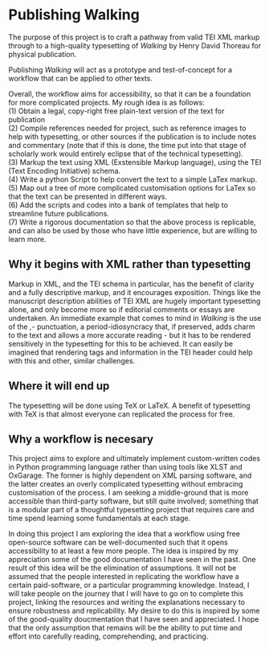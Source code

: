 # Publishing Walking
The purpose of this project is to craft a pathway from valid TEI XML markup through to a high-quality typesetting of _Walking_ by Henry David Thoreau for physical publication.

Publishing _Walking_ will act as a prototype and test-of-concept for a workflow that can be applied to other texts.

Overall, the workflow aims for accessibility, so that it can be a foundation for more complicated projects. My rough idea is as follows:\
(1) Obtain a legal, copy-right free plain-text version of the text for publication\
(2) Compile references needed for project, such as reference images to help with typesetting, or other sources if the publication is to include notes and commentary (note that if this is done, the time put into that stage of scholarly work would entirely eclipse that of the technical typesetting).\
(3) Markup the text using XML (Exstensible Markup language), using the TEI (Text Encoding Initiative) schema.\
(4) Write a python Script to help convert the text to a simple LaTex markup.\
(5) Map out a tree of more complicated customisation options for LaTex so that the text can be presented in different ways.\
(6) Add the scripts and codes into a bank of templates that help to streamline future publications.\
(7) Write a rigorous documentation so that the above process is replicable, and can also be used by those who have little experience, but are willing to learn more.

## Why it begins with XML rather than typesetting
Markup in XML, and the TEI schema in particular, has the benefit of clarity and a fully descriptive markup, and it encourages exposition. Things like the manuscript description abilities of TEI XML are hugely important typesetting alone, and only become more so if editorial comments or essays are undertaken. An immediate example that comes to mind in _Walking_ is the use of the *,-* punctuation, a period-idiosyncracy that, if preserved, adds charm to the text and allows a more accurate reading - but it has to be rendered sensitively in the typesetting for this to be achieved. It can easily be imagined that rendering tags and information in the TEI header could help with this and other, similar challenges.

## Where it will end up
The typesetting will be done using TeX or LaTeX. A benefit of typesetting with TeX is that almost everyone can replicated the process for free.

## Why a workflow is necesary
This project aims to explore and ultimately implement custom-written codes in Python programming language rather than using tools like XLST and OxGarage. The former is highly dependent on XML parsing software, and the latter creates an overly complicated typesetting without embracing customisation of the process. I am seeking a middle-ground that is more accessible than third-party software, but still quite involved; something that is a modular part of a thoughtful typesetting project that requires care and time spend learning some fundamentals at each stage.

In doing this project I am exploring the idea that a workflow using free open-source software can be well-documented such that it opens accessibility to at least a few more people. The idea is inspired by my appreciation some of the good documentation I have seen in the past. One result of this idea will be the elimination of assumptions. It will not be assumed that the people interested in replicating the workflow have a certain paid-software, or a particular programming knowledge. Instead, I will take people on the journey that I will have to go on to complete this project, linking the resources and writing the explanations necessary to ensure robustness and replicability. My desire to do this is inspired by some of the good-quality doucmentation that I have seen and appreciated. I hope that the only assumption that remains will be the ability to put time and effort into carefully reading, comprehending, and practicing.
